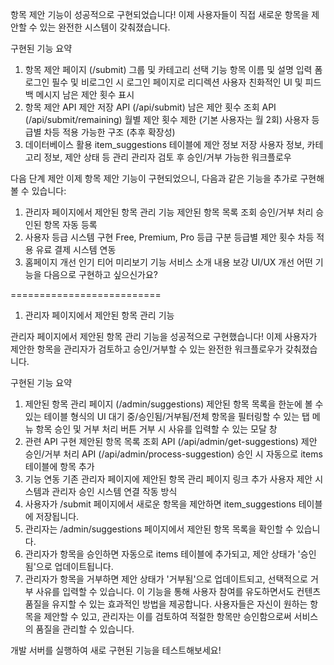 항목 제안 기능이 성공적으로 구현되었습니다! 이제 사용자들이 직접 새로운 항목을 제안할 수 있는 완전한 시스템이 갖춰졌습니다.

구현된 기능 요약
1. 항목 제안 페이지 (/submit)
그룹 및 카테고리 선택 기능
항목 이름 및 설명 입력 폼
로그인 필수 및 비로그인 시 로그인 페이지로 리디렉션
사용자 친화적인 UI 및 피드백 메시지
남은 제안 횟수 표시
2. 항목 제안 API
제안 저장 API (/api/submit)
남은 제안 횟수 조회 API (/api/submit/remaining)
월별 제안 횟수 제한 (기본 사용자는 월 2회)
사용자 등급별 차등 적용 가능한 구조 (추후 확장성)
3. 데이터베이스 활용
item_suggestions 테이블에 제안 정보 저장
사용자 정보, 카테고리 정보, 제안 상태 등 관리
관리자 검토 후 승인/거부 가능한 워크플로우


다음 단계 제안
이제 항목 제안 기능이 구현되었으니, 다음과 같은 기능을 추가로 구현해볼 수 있습니다:

1. 관리자 페이지에서 제안된 항목 관리 기능
    제안된 항목 목록 조회
    승인/거부 처리
    승인된 항목 자동 등록
2. 사용자 등급 시스템 구현
    Free, Premium, Pro 등급 구분
    등급별 제안 횟수 차등 적용
    유료 결제 시스템 연동
3. 홈페이지 개선
    인기 티어 미리보기 기능
    서비스 소개 내용 보강
    UI/UX 개선
어떤 기능을 다음으로 구현하고 싶으신가요?



==========================


1. 관리자 페이지에서 제안된 항목 관리 기능 

관리자 페이지에서 제안된 항목 관리 기능을 성공적으로 구현했습니다! 이제 사용자가 제안한 항목을 관리자가 검토하고 승인/거부할 수 있는 완전한 워크플로우가 갖춰졌습니다.

구현된 기능 요약
1. 제안된 항목 관리 페이지 (/admin/suggestions)
제안된 항목 목록을 한눈에 볼 수 있는 테이블 형식의 UI
대기 중/승인됨/거부됨/전체 항목을 필터링할 수 있는 탭 메뉴
항목 승인 및 거부 처리 버튼
거부 시 사유를 입력할 수 있는 모달 창
2. 관련 API 구현
제안된 항목 목록 조회 API (/api/admin/get-suggestions)
제안 승인/거부 처리 API (/api/admin/process-suggestion)
승인 시 자동으로 items 테이블에 항목 추가
3. 기능 연동
기존 관리자 페이지에 제안된 항목 관리 페이지 링크 추가
사용자 제안 시스템과 관리자 승인 시스템 연결
작동 방식
1. 사용자가 /submit 페이지에서 새로운 항목을 제안하면 item_suggestions 테이블에 저장됩니다.
2. 관리자는 /admin/suggestions 페이지에서 제안된 항목 목록을 확인할 수 있습니다.
3. 관리자가 항목을 승인하면 자동으로 items 테이블에 추가되고, 제안 상태가 '승인됨'으로 업데이트됩니다.
4. 관리자가 항목을 거부하면 제안 상태가 '거부됨'으로 업데이트되고, 선택적으로 거부 사유를 입력할 수 있습니다.
이 기능을 통해 사용자 참여를 유도하면서도 컨텐츠 품질을 유지할 수 있는 효과적인 방법을 제공합니다. 사용자들은 자신이 원하는 항목을 제안할 수 있고, 관리자는 이를 검토하여 적절한 항목만 승인함으로써 서비스의 품질을 관리할 수 있습니다.

개발 서버를 실행하여 새로 구현된 기능을 테스트해보세요!